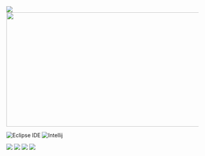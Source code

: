 <img src="https://capsule-render.vercel.app/api?type=wave&color=fcced5&height=150&section=header&text=안녕하시긔&fontSize=100" />

<a href="https://www.gitanimals.org/en_US?utm_medium=image&utm_source=gkwydl&utm_content=farm">
<img
  src="https://render.gitanimals.org/farms/gkwydl"
  width="600"
  height="300"
/>
</a>

![Eclipse IDE](https://img.shields.io/badge/Eclipse%20IDE-2C2255.svg?&style=for-the-badge&logo=Eclipse%20IDE&logoColor=white)
![Intellij](https://img.shields.io/badge/Intellij-000000.svg?&style=for-the-badge&logo=IntellijlogoColor=white)


<img src="https://img.shields.io/badge/javascript-F7DF1E?style=for-the-badge&logo=javascript&logoColor=white">
<img src="https://img.shields.io/badge/python-3776AB?style=for-the-badge&logo=Python&logoColor=white">
<img src="https://img.shields.io/badge/mysql-4479A1?style=for-the-badge&logo=mysql&logoColor=white">
<img src="https://img.shields.io/badge/c-A8B9CC?style=for-the-badge&logo=c&logoColor=white">
